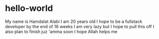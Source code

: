 # hello-world
My name is Hamdalat Alabi
I am 20 years old
I hope to be a fullstack developer by the end of 16 weeks
I am very lazy but I hope to pull this off
I also plan to finish juz 'amma soon
I hope Allah helps me
